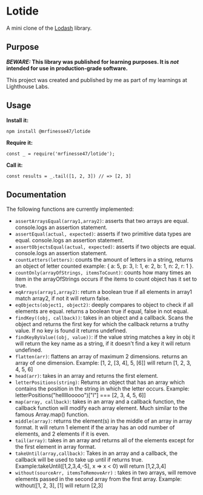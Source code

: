 # Lotide

A mini clone of the [Lodash](https://lodash.com) library.

## Purpose

**_BEWARE:_ This library was published for learning purposes. It is _not_ intended for use in production-grade software.**

This project was created and published by me as part of my learnings at Lighthouse Labs.

## Usage

**Install it:**

`npm install @mrfinesse47/lotide`

**Require it:**

`const _ = require('mrfinesse47/lotide');`

**Call it:**

`const results = _.tail([1, 2, 3]) // => [2, 3]`

## Documentation

The following functions are currently implemented:

- `assertArraysEqual(array1,array2)`: asserts that two arrays are equal. console.logs an assertion statement.
- `assertEqual(actual, expected)`: asserts if two primitive data types are equal. console.logs an assertion statement.
- `assertObjectsEqual(actual, expected)`: asserts if two objects are equal. console.logs an assertion statement.
- `countLetters(letters)`: counts the amount of letters in a string, returns an object of letter counted example: { a: 5, p: 3, l: 1, e: 2, b: 1, n: 2, r: 1 }.
- `countOnly(arrayOfStrings, itemsToCount)`: counts how many times an item in the arrayOfStrings occurs if the items to count object has it set to true.
- `eqArrays(array1,array2)`: return a boolean true if all elements in array1 match array2, if not it will return false.
- `eqObjects(object1, object2)`: deeply compares to object to check if all elements are equal. returns a boolean true if equal, false in not equal.
- `findKey((obj, callback))`: takes in an object and a callback. Scans the object and returns the first key for which the callback returns a truthy value. If no key is found it returns undefined.
- `findKeyByValue((obj, value))`: if the value string matches a key in obj it will return the key name as a string, if it doesn't find a key it will return undefined.
- `flatten(arr)`: flattens an array of maximum 2 dimensions. returns an array of one dimension. Example: [1, 2, [3, 4], 5, [6]] will return [1, 2, 3, 4, 5, 6]
- `head(arr)`: takes in an array and returns the first element.
- `letterPositions(string)`: Returns an object that has an array which contains the position in the string in which the letter occurs. Example: letterPositions("helllllooooo")["l"] === [2, 3, 4, 5, 6]]
- `map(array, callback)`: takes in an array and a callback function, the callback function will modify each array element. Much similar to the famous Array.map() function.
- `middle(array)`: returns the element(s) in the middle of an array in array format. It will return 1 element if the array has an odd number of elements, and 2 elements if it is even.
- `tail(array)`: takes in an array and returns all of the elements except for the first element in array format.
- `takeUntil(array,callback)`: Takes in an array and a callback, the callback will be used to take up until if returns true. Example:takeUntil([1,2,3,4,-5], x => x < 0) will return [1,2,3,4]
- `without(sourceArr, itemsToRemoveArr)` : takes in two arrays, will remove elements passed in the second array from the first array. Example: without([1, 2, 3], [1] will return [2,3]
